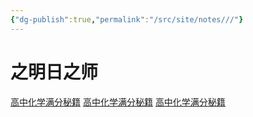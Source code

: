 ```yaml
---
{"dg-publish":true,"permalink":"/src/site/notes///"}
---
```





# 之明日之师

[高中化学满分秘籍](https://chat.openai.com/c/27550971-8933-44af-842b-663f27501e67)
[高中化学满分秘籍](https://chat.openai.com/c/27550971-8933-44af-842b-663f27501e67)
[高中化学满分秘籍](https://chat.openai.com/c/27550971-8933-44af-842b-663f27501e67)
